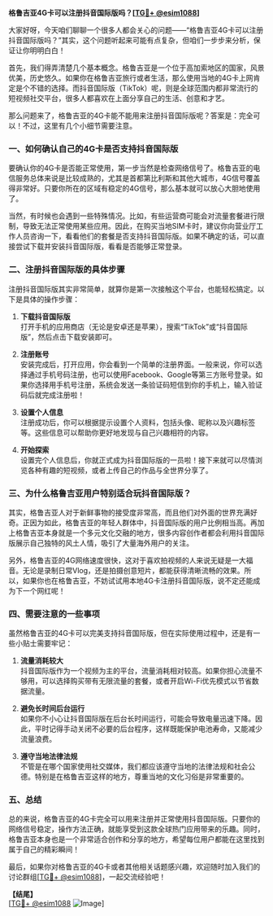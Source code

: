 **格鲁吉亚4G卡可以注册抖音国际版吗？[[TG💪+ @esim1088](https://t.me/s/esim1088)]**

大家好呀，今天咱们聊聊一个很多人都会关心的问题——“格鲁吉亚4G卡可以注册抖音国际版吗？”其实，这个问题听起来可能有点复杂，但咱们一步步来分析，保证让你明明白白！

首先，我们得弄清楚几个基本概念。格鲁吉亚是一个位于高加索地区的国家，风景优美，历史悠久。如果你在格鲁吉亚旅行或者生活，那么使用当地的4G卡上网肯定是个不错的选择。而抖音国际版（TikTok）呢，则是全球范围内都非常流行的短视频社交平台，很多人都喜欢在上面分享自己的生活、创意和才艺。

那么问题来了，格鲁吉亚的4G卡能不能用来注册抖音国际版呢？答案是：完全可以！不过，这里有几个小细节需要注意。

### **一、如何确认自己的4G卡是否支持抖音国际版**
要确认你的4G卡是否能正常使用，第一步当然是检查网络信号了。格鲁吉亚的电信服务总体来说是比较成熟的，尤其是首都第比利斯和其他大城市，4G信号覆盖得非常好。只要你所在的区域有稳定的4G信号，那么基本就可以放心大胆地使用了。

当然，有时候也会遇到一些特殊情况。比如，有些运营商可能会对流量套餐进行限制，导致无法正常使用某些应用。因此，在购买当地SIM卡时，建议你向营业厅工作人员咨询一下，看看他们的套餐是否支持抖音国际版。如果不确定的话，可以直接尝试下载并安装抖音国际版，看看是否能够正常登录。

### **二、注册抖音国际版的具体步骤**
注册抖音国际版其实非常简单，就算你是第一次接触这个平台，也能轻松搞定。以下是具体的操作步骤：

1. **下载抖音国际版**  
   打开手机的应用商店（无论是安卓还是苹果），搜索“TikTok”或“抖音国际版”，然后点击下载安装即可。

2. **注册账号**  
   安装完成后，打开应用，你会看到一个简单的注册界面。一般来说，你可以选择通过手机号码注册，也可以使用Facebook、Google等第三方账号登录。如果你选择用手机号注册，系统会发送一条验证码短信到你的手机上，输入验证码后就完成注册啦！

3. **设置个人信息**  
   注册成功后，你可以根据提示设置个人资料，包括头像、昵称以及兴趣标签等。这些信息可以帮助你更好地发现与自己兴趣相符的内容。

4. **开始探索**  
   设置完个人信息后，你就正式成为抖音国际版的一员啦！接下来就可以尽情浏览各种有趣的短视频，或者上传自己的作品与全世界分享了。

### **三、为什么格鲁吉亚用户特别适合玩抖音国际版？**
其实，格鲁吉亚人对于新鲜事物的接受度非常高，而且他们对外面的世界充满好奇。正因为如此，格鲁吉亚的年轻人群体中，抖音国际版的用户比例相当高。再加上格鲁吉亚本身就是一个多元文化交融的地方，很多内容创作者都会利用抖音国际版展示自己独特的风土人情，吸引了大量海外用户的关注。

另外，格鲁吉亚的4G网络速度很快，这对于喜欢拍视频的人来说无疑是一大福音。无论是录制日常Vlog，还是拍摄创意短片，都能获得清晰流畅的效果。所以，如果你也在格鲁吉亚，不妨试试用本地4G卡注册抖音国际版，说不定还能成为下一个网红呢！

### **四、需要注意的一些事项**
虽然格鲁吉亚的4G卡可以完美支持抖音国际版，但在实际使用过程中，还是有一些小贴士需要牢记：

1. **流量消耗较大**  
   抖音国际版作为一个视频为主的平台，流量消耗相对较高。如果你担心流量不够用，可以选择购买带有无限流量的套餐，或者开启Wi-Fi优先模式以节省数据流量。

2. **避免长时间后台运行**  
   如果你不小心让抖音国际版在后台长时间运行，可能会导致电量迅速下降。因此，平时记得手动关闭不必要的后台程序，这样既能保护电池寿命，又能减少流量浪费。

3. **遵守当地法律法规**  
   不管是在哪个国家使用社交媒体，我们都应该遵守当地的法律法规和社会公德。特别是在格鲁吉亚这样的地方，尊重当地的文化习俗是非常重要的。

### **五、总结**
总的来说，格鲁吉亚的4G卡完全可以用来注册并正常使用抖音国际版。只要你的网络信号稳定，操作方法正确，就能享受到这款全球热门应用带来的乐趣。同时，格鲁吉亚本身也是一个非常适合创作和分享的地方，希望每位用户都能在这里找到属于自己的精彩瞬间！

最后，如果你对格鲁吉亚的4G卡或者其他相关话题感兴趣，欢迎随时加入我们的讨论群组[[TG💪+ @esim1088](https://t.me/s/esim1088)]，一起交流经验吧！

**【结尾】**  
[[TG💪+ @esim1088](https://t.me/s/esim1088) ![Image](https://i.postimg.cc/4NQfJmqS/Snipaste-2025-05-13-00-14-12.png)]